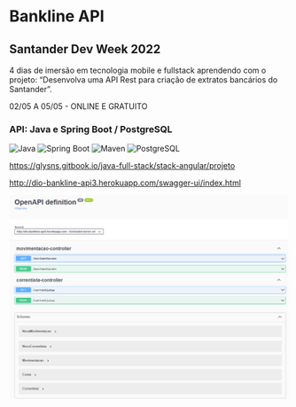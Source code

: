# Bankline API

## Santander Dev Week 2022
 
4 dias de imersão em tecnologia mobile e fullstack aprendendo com o projeto: “Desenvolva uma API Rest para criação de extratos bancários do Santander”.

02/05 A 05/05 - ONLINE E GRATUITO

### API: Java e Spring Boot / PostgreSQL

<div align="left">
  <img src="https://img.shields.io/badge/-Java-royalblue?style=for-the-badge" alt="Java">
  <img src="https://img.shields.io/badge/-Spring%20Boot-forestgreen?style=for-the-badge" alt="Spring Boot">
  <img src="https://img.shields.io/badge/-Maven-darkmagenta?style=for-the-badge" alt="Maven">
  <img src="https://img.shields.io/badge/-PostgreSQL-blue?style=for-the-badge" alt="PostgreSQL">
</div>

https://glysns.gitbook.io/java-full-stack/stack-angular/projeto

http://dio-bankline-api3.herokuapp.com/swagger-ui/index.html

<img src="https://github.com/alvarosantosph/bankline-api/blob/main/bankline-api.png">
